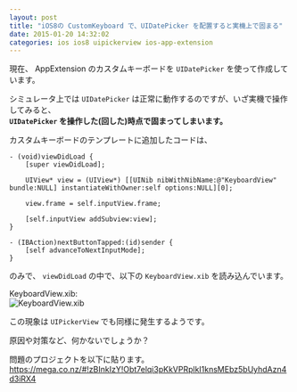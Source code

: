 ```yaml
---
layout: post
title: "iOS8の CustomKeyboard で、UIDatePicker を配置すると実機上で固まる"
date: 2015-01-20 14:32:02
categories: ios ios8 uipickerview ios-app-extension
---
```

<p>現在、 AppExtension のカスタムキーボードを <code>UIDatePicker</code> を使って作成しています。</p>

<p>シミュレータ上では <code>UIDatePicker</code> は正常に動作するのですが、いざ実機で操作してみると、<br>
<strong><code>UIDatePicker</code> を操作した(回した)時点で固まってしまいます。</strong></p>

<p>カスタムキーボードのテンプレートに追加したコードは、</p>

<pre><code>- (void)viewDidLoad {
    [super viewDidLoad];

    UIView* view = (UIView*) [[UINib nibWithNibName:@"KeyboardView" bundle:NULL] instantiateWithOwner:self options:NULL][0];

    view.frame = self.inputView.frame;

    [self.inputView addSubview:view];
} 

- (IBAction)nextButtonTapped:(id)sender {
    [self advanceToNextInputMode];
}
</code></pre>

<p>のみで、 <code>viewDidLoad</code> の中で、以下の <code>KeyboardView.xib</code> を読み込んでいます。</p>

<p>KeyboardView.xib:  <br>
<img src="https://i.stack.imgur.com/4ydHF.png" alt="KeyboardView.xib"></p>

<p>この現象は <code>UIPickerView</code> でも同様に発生するようです。</p>

<p>原因や対策など、何かないでしょうか？</p>

<p>問題のプロジェクトを以下に貼ります。<br>
<a href="https://mega.co.nz/#!zBInkIzY!Obt7elqi3pKkVPRplkI1knsMEbz5bUyhdAzn4d3iRX4" rel="noreferrer">https://mega.co.nz/#!zBInkIzY!Obt7elqi3pKkVPRplkI1knsMEbz5bUyhdAzn4d3iRX4</a></p>
